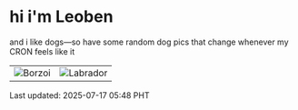 # hi i'm Leoben

and i like dogs—so have some random dog pics that change whenever my CRON feels like it

|  |  |
|--------|----------|
| ![Borzoi](https://random-dog-vercel.vercel.app/api/random-borzoi?v=1752702535) | ![Labrador](https://random-dog-vercel.vercel.app/api/random-labrador?v=1752702535) |

Last updated: 2025-07-17 05:48 PHT
